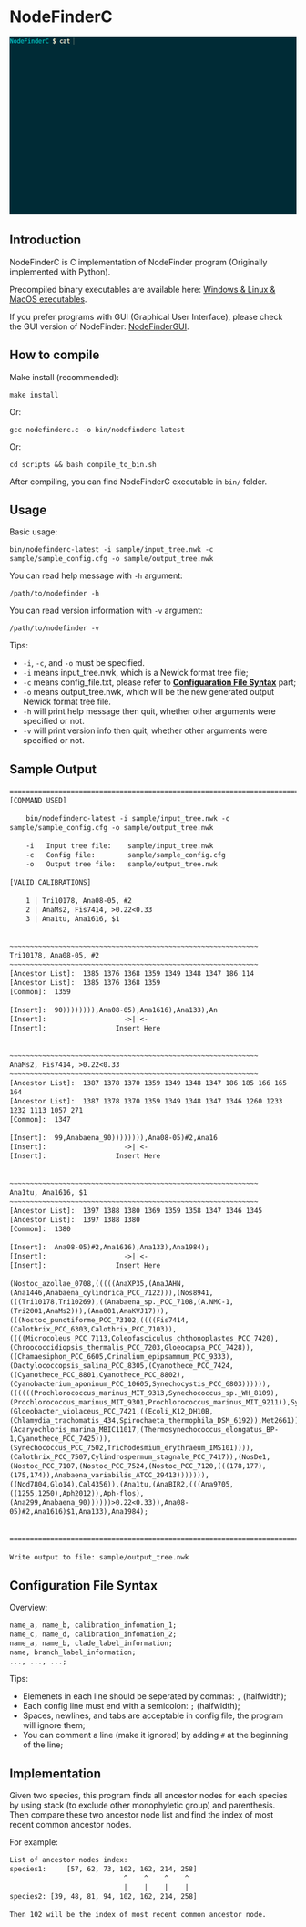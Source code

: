 NodeFinderC
===========

![NodeFinderC GIF](resources/NodeFinderC.gif)

Introduction
------------

NodeFinderC is C implementation of NodeFinder program (Originally implemented with Python).

Precompiled binary executables are available here: [Windows & Linux & MacOS executables](https://github.com/zxjsdp/NodeFinderC/releases/).

If you prefer programs with GUI (Graphical User Interface), please check the GUI version of NodeFinder: [NodeFinderGUI](https://github.com/zxjsdp/NodeFinderGUI).


How to compile
--------------

Make install (recommended):

    make install

Or:

    gcc nodefinderc.c -o bin/nodefinderc-latest

Or:

    cd scripts && bash compile_to_bin.sh

After compiling, you can find NodeFinderC executable in `bin/` folder.

Usage
-----

Basic usage:

    bin/nodefinderc-latest -i sample/input_tree.nwk -c sample/sample_config.cfg -o sample/output_tree.nwk

You can read help message with `-h` argument:

    /path/to/nodefinder -h

You can read version information with `-v` argument:

    /path/to/nodefinder -v

Tips:

- `-i`, `-c`, and `-o` must be specified.
- `-i` means input_tree.nwk, which is a Newick format tree file;
- `-c` means config_file.txt, please refer to [**Configuaration File Syntax**](https://github.com/zxjsdp/NodeFinderC#configuration-file-syntax) part;
- `-o` means output_tree.nwk, which will be the new generated output Newick format tree file.
- `-h` will print help message then quit, whether other arguments were specified or not.
- `-v` will print version info then quit, whether other arguments were specified or not.


Sample Output
-------------

    =======================================================================
    [COMMAND USED]

        bin/nodefinderc-latest -i sample/input_tree.nwk -c sample/sample_config.cfg -o sample/output_tree.nwk 

        -i   Input tree file:    sample/input_tree.nwk
        -c   Config file:        sample/sample_config.cfg
        -o   Output tree file:   sample/output_tree.nwk

    [VALID CALIBRATIONS]

        1 | Tri10178, Ana08-05, #2
        2 | AnaMs2, Fis7414, >0.22<0.33
        3 | Ana1tu, Ana1616, $1


    ~~~~~~~~~~~~~~~~~~~~~~~~~~~~~~~~~~~~~~~~~~~~~~~~~~~~~~~~~~~~~
    Tri10178, Ana08-05, #2
    ~~~~~~~~~~~~~~~~~~~~~~~~~~~~~~~~~~~~~~~~~~~~~~~~~~~~~~~~~~~~~
    [Ancestor List]:  1385 1376 1368 1359 1349 1348 1347 186 114
    [Ancestor List]:  1385 1376 1368 1359
    [Common]:  1359

    [Insert]:  90)))))))),Ana08-05),Ana1616),Ana133),An
    [Insert]:                   ->||<-
    [Insert]:                 Insert Here


    ~~~~~~~~~~~~~~~~~~~~~~~~~~~~~~~~~~~~~~~~~~~~~~~~~~~~~~~~~~~~~
    AnaMs2, Fis7414, >0.22<0.33
    ~~~~~~~~~~~~~~~~~~~~~~~~~~~~~~~~~~~~~~~~~~~~~~~~~~~~~~~~~~~~~
    [Ancestor List]:  1387 1378 1370 1359 1349 1348 1347 186 185 166 165 164
    [Ancestor List]:  1387 1378 1370 1359 1349 1348 1347 1346 1260 1233 1232 1113 1057 271
    [Common]:  1347

    [Insert]:  99,Anabaena_90)))))))),Ana08-05)#2,Ana16
    [Insert]:                   ->||<-
    [Insert]:                 Insert Here


    ~~~~~~~~~~~~~~~~~~~~~~~~~~~~~~~~~~~~~~~~~~~~~~~~~~~~~~~~~~~~~
    Ana1tu, Ana1616, $1
    ~~~~~~~~~~~~~~~~~~~~~~~~~~~~~~~~~~~~~~~~~~~~~~~~~~~~~~~~~~~~~
    [Ancestor List]:  1397 1388 1380 1369 1359 1358 1347 1346 1345
    [Ancestor List]:  1397 1388 1380
    [Common]:  1380

    [Insert]:  Ana08-05)#2,Ana1616),Ana133),Ana1984);
    [Insert]:                   ->||<-
    [Insert]:                 Insert Here

    (Nostoc_azollae_0708,(((((AnaXP35,(AnaJAHN,(Ana1446,Anabaena_cylindrica_PCC_7122))),(Nos8941,(((Tri10178,Tri10269),((Anabaena_sp._PCC_7108,(A.NMC-1,(Tri2001,AnaMs2))),(Ana001,AnaKVJ17))),(((Nostoc_punctiforme_PCC_73102,((((Fis7414,(Calothrix_PCC_6303,Calothrix_PCC_7103)),((((Microcoleus_PCC_7113,Coleofasciculus_chthonoplastes_PCC_7420),(Chroococcidiopsis_thermalis_PCC_7203,Gloeocapsa_PCC_7428)),((Chamaesiphon_PCC_6605,Crinalium_epipsammum_PCC_9333),(Dactylococcopsis_salina_PCC_8305,(Cyanothece_PCC_7424,((Cyanothece_PCC_8801,Cyanothece_PCC_8802),(Cyanobacterium_aponinum_PCC_10605,Synechocystis_PCC_6803)))))),((((((Prochlorococcus_marinus_MIT_9313,Synechococcus_sp._WH_8109),(Prochlorococcus_marinus_MIT_9301,Prochlorococcus_marinus_MIT_9211)),Synechococcus_elongatus_PCC_6301),(Gloeobacter_violaceus_PCC_7421,((Ecoli_K12_DH10B,(Chlamydia_trachomatis_434,Spirochaeta_thermophila_DSM_6192)),Met2661))),(Acaryochloris_marina_MBIC11017,(Thermosynechococcus_elongatus_BP-1,Cyanothece_PCC_7425))),(Synechococcus_PCC_7502,Trichodesmium_erythraeum_IMS101)))),(Calothrix_PCC_7507,Cylindrospermum_stagnale_PCC_7417)),(NosDe1,(Nostoc_PCC_7107,(Nostoc_PCC_7524,(Nostoc_PCC_7120,(((178,177),(175,174)),Anabaena_variabilis_ATCC_29413))))))),((Nod7804,Glo14),Cal4356)),(Ana1tu,(AnaBIR2,(((Ana9705,((1255,1250),Aph2012)),Aph-flos),(Ana299,Anabaena_90))))))>0.22<0.33)),Ana08-05)#2,Ana1616)$1,Ana133),Ana1984);


    =======================================================================

    Write output to file: sample/output_tree.nwk


Configuration File Syntax
-------------------------

Overview:

    name_a, name_b, calibration_infomation_1;
    name_c, name_d, calibration_infomation_2;
    name_a, name_b, clade_label_information;
    name, branch_label_information;
    ..., ..., ...;

Tips:

- Elemenets in each line should be seperated by commas: `,` (halfwidth);
- Each config line must end with a semicolon: `;` (halfwidth);
- Spaces, newlines, and tabs are acceptable in config file, the program will ignore them;
- You can comment a line (make it ignored) by adding `#` at the beginning of the line;

Implementation
--------------

Given two species, this program finds all ancestor nodes for each species by
using stack (to exclude other monophyletic group) and parenthesis. Then compare
these two ancestor node list and find the index of most recent common
ancestor nodes.

For example:

    List of ancestor nodes index:
    species1:     [57, 62, 73, 102, 162, 214, 258]
                                ^    ^    ^    ^
                                |    |    |    |
    species2: [39, 48, 81, 94, 102, 162, 214, 258]

    Then 102 will be the index of most recent common ancestor node.
